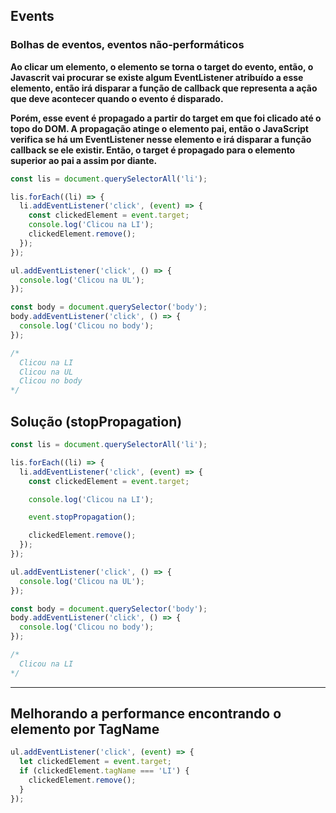## Events

### Bolhas de eventos, eventos não-performáticos

__Ao clicar um elemento, o elemento se torna o target do evento, então, o Javascrit vai procurar se existe algum EventListener atribuído a esse elemento, então irá disparar a função de callback que representa a ação que deve acontecer quando o evento é disparado.__

__Porém, esse event é propagado a partir do target em que foi clicado até o topo do DOM. A propagação atinge o elemento pai, então o JavaScript verifica se há um EventListener nesse elemento e irá disparar a função callback se ele existir. Então, o target é propagado para o elemento superior ao pai a assim por diante.__

```javascript
const lis = document.querySelectorAll('li');

lis.forEach((li) => {
  li.addEventListener('click', (event) => {
    const clickedElement = event.target;
    console.log('Clicou na LI');
    clickedElement.remove();
  });
});

ul.addEventListener('click', () => {
  console.log('Clicou na UL');
});

const body = document.querySelector('body');
body.addEventListener('click', () => {
  console.log('Clicou no body');
});

/*
  Clicou na LI
  Clicou na UL
  Clicou no body
*/
```

## Solução (stopPropagation)

```javascript
const lis = document.querySelectorAll('li');

lis.forEach((li) => {
  li.addEventListener('click', (event) => {
    const clickedElement = event.target;

    console.log('Clicou na LI');

    event.stopPropagation();

    clickedElement.remove();
  });
});

ul.addEventListener('click', () => {
  console.log('Clicou na UL');
});

const body = document.querySelector('body');
body.addEventListener('click', () => {
  console.log('Clicou no body');
});

/*
  Clicou na LI
*/
```
---

## Melhorando a performance encontrando o elemento por TagName

```javascript
ul.addEventListener('click', (event) => {
  let clickedElement = event.target;
  if (clickedElement.tagName === 'LI') {
    clickedElement.remove();
  }
});
```
